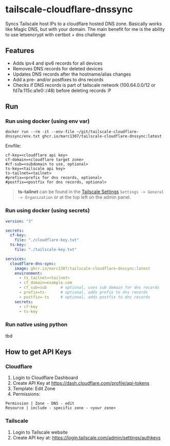 # tailscale-cloudflare-dnssync
Syncs Tailscale host IPs to a cloudflare hosted DNS zone.
Basically works like Magic DNS, but with your domain.
The main benefit for me is the ability to use letsencrypt with certbot + dns challenge

## Features
- Adds ipv4 and ipv6 records for all devices
- Removes DNS records for deleted devices
- Updates DNS records after the hostname/alias changes
- Add a pre- and/or postfixes to dns records
- Checks if DNS records is part of tailscale network (100.64.0.0/12 or fd7a:115c:a1e0::/48) before deleting records :P


## Run
### Run using docker (using env var)
```shell
docker run --rm -it --env-file ~/git/tailscale-cloudflare-dnssync/env.txt ghcr.io/marc1307/tailscale-cloudflare-dnssync:latest
```
Envfile:
```env
cf-key=<cloudflare api key>
cf-domain=<cloudflare target zone>
#cf-sub=<subdomain to use, optional>
ts-key=<tailscale api key>
ts-tailnet=<tailnet>
#prefix=<prefix for dns records, optional>
#postfix=<postfix for dns records, optional>
```
> **ts-tailnet** can be found in the [Tailscale Settings](https://login.tailscale.com/admin/settings/general)
```Settings -> General -> Organization``` or at the top left on the admin panel.

### Run using docker (using secrets)
```yaml
version: "3"

secrets:
  cf-key:
    file: "./cloudflare-key.txt"
  ts-key:
    file: "./tailscale-key.txt"

services:
  cloudflare-dns-sync:
    image: ghcr.io/marc1307/tailscale-cloudflare-dnssync:latest
    environment:
      - ts_tailnet=<tailnet>
      - cf_domain=example.com
      - cf_sub=sub      # optional, uses sub domain for dns records
      - prefix=ts-      # optional, adds prefix to dns records
      - postfix=-ts     # optional, adds postfix to dns records
    secrets:
      - cf-key
      - ts-key
```

### Run native using python
tbd

## How to get API Keys
### Cloudflare
1. Login to Cloudflare Dashboard
2. Create API Key at https://dash.cloudflare.com/profile/api-tokens
3. Template: Edit Zone
4. Permissions: 
```
Permission | Zone - DNS - edit
Resource | include - specific zone - <your zone>
```

### Tailscale
1. Login to Tailscale website
2. Create API key at: https://login.tailscale.com/admin/settings/authkeys

